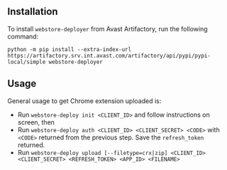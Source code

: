 ## Installation
To install `webstore-deployer` from Avast Artifactory, run the following command:

```python -m pip install --extra-index-url https://artifactory.srv.int.avast.com/artifactory/api/pypi/pypi-local/simple webstore-deployer```

## Usage
General usage to get Chrome extension uploaded is:
* Run ```webstore-deploy init <CLIENT_ID>``` and follow instructions on screen, then
* Run ```webstore-deploy auth <CLIENT_ID> <CLIENT_SECRET> <CODE>``` with `<CODE>` returned from the previous step. Save the `refresh_token` returned.
* Run ```webstore-deploy upload [--filetype=crx|zip] <CLIENT_ID> <CLIENT_SECRET> <REFRESH_TOKEN> <APP_ID> <FILENAME>```
